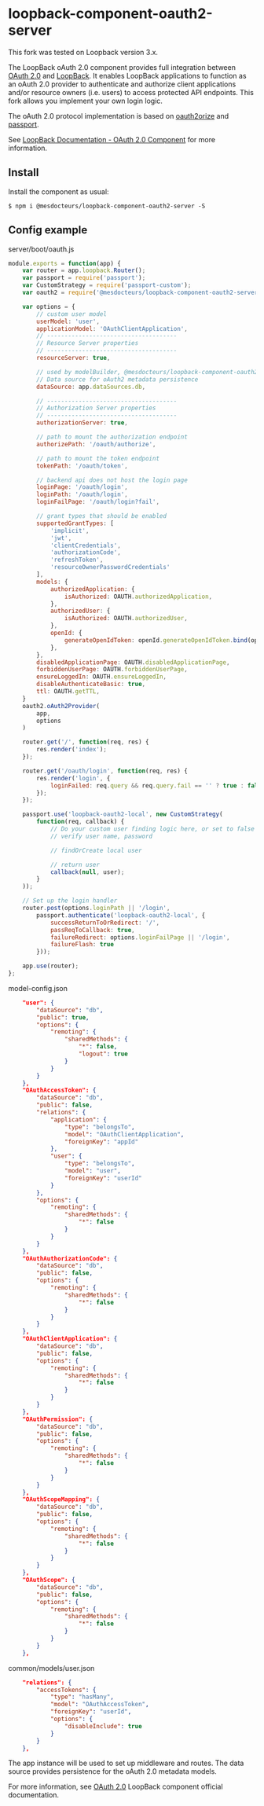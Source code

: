 # loopback-component-oauth2-server

This fork was tested on Loopback version 3.x.

The LoopBack oAuth 2.0 component provides full integration between [OAuth 2.0](http://tools.ietf.org/html/rfc6749)
and [LoopBack](http://loopback.io). It enables LoopBack applications to function
as an oAuth 2.0 provider to authenticate and authorize client applications and/or
resource owners (i.e. users) to access protected API endpoints. This fork allows 
you implement your own login logic.

The oAuth 2.0 protocol implementation is based on [oauth2orize](https://github.com/jaredhanson/oauth2orize)
and [passport](http://passportjs.org/). 

See [LoopBack Documentation - OAuth 2.0 Component](http://loopback.io/doc/en/lb3/OAuth-2.0.html) for more information.

## Install

Install the component as usual:

```
$ npm i @mesdocteurs/loopback-component-oauth2-server -S
```

## Config example

server/boot/oauth.js

```js
module.exports = function(app) {
    var router = app.loopback.Router();
    var passport = require('passport');
    var CustomStrategy = require('passport-custom');
    var oauth2 = require('@mesdocteurs/loopback-component-oauth2-server')

    var options = {
        // custom user model
        userModel: 'user',
        applicationModel: 'OAuthClientApplication',
        // -------------------------------------
        // Resource Server properties
        // -------------------------------------
        resourceServer: true,

        // used by modelBuilder, @mesdocteurs/loopback-component-oauth2-server/models/index.js
        // Data source for oAuth2 metadata persistence
        dataSource: app.dataSources.db,

        // -------------------------------------
        // Authorization Server properties
        // -------------------------------------
        authorizationServer: true,

        // path to mount the authorization endpoint
        authorizePath: '/oauth/authorize',

        // path to mount the token endpoint
        tokenPath: '/oauth/token',

        // backend api does not host the login page
        loginPage: '/oauth/login',
        loginPath: '/oauth/login',
        loginFailPage: '/oauth/login?fail',

        // grant types that should be enabled
        supportedGrantTypes: [
            'implicit',
            'jwt',
            'clientCredentials',
            'authorizationCode',
            'refreshToken',
            'resourceOwnerPasswordCredentials'
        ],
        models: {
            authorizedApplication: {
                isAuthorized: OAUTH.authorizedApplication,
            },
            authorizedUser: {
                isAuthorized: OAUTH.authorizedUser,
            },
            openId: {
                generateOpenIdToken: openId.generateOpenIdToken.bind(openId),
            },
        },
        disabledApplicationPage: OAUTH.disabledApplicationPage,
        forbiddenUserPage: OAUTH.forbiddenUserPage,
        ensureLoggedIn: OAUTH.ensureLoggedIn,
        disableAuthenticateBasic: true,
        ttl: OAUTH.getTTL,
    }
    oauth2.oAuth2Provider(
        app,
        options
    )

    router.get('/', function(req, res) {
        res.render('index');
    });

    router.get('/oauth/login', function(req, res) {
        res.render('login', {
            loginFailed: req.query && req.query.fail == '' ? true : false
        });
    });

    passport.use('loopback-oauth2-local', new CustomStrategy(
        function(req, callback) {
            // Do your custom user finding logic here, or set to false based on req object
            // verify user name, password 

            // findOrCreate local user 

            // return user
            callback(null, user);
        }
    ));

    // Set up the login handler
    router.post(options.loginPath || '/login',
        passport.authenticate('loopback-oauth2-local', {
            successReturnToOrRedirect: '/',
            passReqToCallback: true,
            failureRedirect: options.loginFailPage || '/login',
            failureFlash: true
        }));    

    app.use(router);
};
```

model-config.json
```JSON
    "user": {
        "dataSource": "db",
        "public": true,
        "options": {
            "remoting": {
                "sharedMethods": {
                    "*": false,
                    "logout": true
                }
            }
        }
    },
    "OAuthAccessToken": {
        "dataSource": "db",
        "public": false,
        "relations": {
            "application": {
                "type": "belongsTo",
                "model": "OAuthClientApplication",
                "foreignKey": "appId"
            },
            "user": {
                "type": "belongsTo",
                "model": "user",
                "foreignKey": "userId"
            }
        },
        "options": {
            "remoting": {
                "sharedMethods": {
                    "*": false
                }
            }
        }
    },
    "OAuthAuthorizationCode": {
        "dataSource": "db",
        "public": false,
        "options": {
            "remoting": {
                "sharedMethods": {
                    "*": false
                }
            }
        }
    },
    "OAuthClientApplication": {
        "dataSource": "db",
        "public": false,
        "options": {
            "remoting": {
                "sharedMethods": {
                    "*": false
                }
            }
        }
    },
    "OAuthPermission": {
        "dataSource": "db",
        "public": false,
        "options": {
            "remoting": {
                "sharedMethods": {
                    "*": false
                }
            }
        }
    },
    "OAuthScopeMapping": {
        "dataSource": "db",
        "public": false,
        "options": {
            "remoting": {
                "sharedMethods": {
                    "*": false
                }
            }
        }
    },
    "OAuthScope": {
        "dataSource": "db",
        "public": false,
        "options": {
            "remoting": {
                "sharedMethods": {
                    "*": false
                }
            }
        }
    },
```

common/models/user.json
```JSON
    "relations": {
        "accessTokens": {
            "type": "hasMany",
            "model": "OAuthAccessToken",
            "foreignKey": "userId",
            "options": {
                "disableInclude": true
            }
        }
    },
```
The app instance will be used to set up middleware and routes. The data source
provides persistence for the oAuth 2.0 metadata models.

For more information, see [OAuth 2.0](http://loopback.io/doc/en/lb3/OAuth-2.0.html) LoopBack component official documentation.
